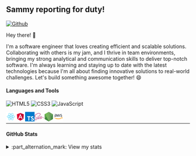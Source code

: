 ## Sammy reporting for duty!

<!-- ![](https://visitor-badge.laobi.icu/badge?page_id=saamirhye.saamirhye) -->
[![Github](https://img.shields.io/github/followers/saamirhye?label=Follow&style=social)](https://github.com/saamirhye)

Hey there! 👋

I'm a software engineer that loves creating efficient and scalable solutions. Collaborating with others is my jam, and I thrive in team environments, bringing my strong analytical and communication skills to deliver top-notch software. I'm always learning and staying up to date with the latest technologies because I'm all about finding innovative solutions to real-world challenges. Let's build something awesome together! 😄

<!-- <table>
  <tr>
    <td rowspan="5" width="150px">
      <img src="https://drive.google.com/uc?export=download&id=1jlfXoEZPW9lr3MHYM10mmeA5i4-06Drc" alt="Profile Image" width="100%" height="auto">
    </td>
    <td>
      🔭 A Software Engineer specializing in full stack web development using React and Angular
    </td>
  </tr>
  <tr>
    <td>
      👯 Open to collaborating on projects and investing time outside of work
    </td>
  </tr>
  <tr>
    <td>
      📫 How to reach me: Connect with me on <a href="https://www.linkedin.com/in/saamir-hye-233145181/">LinkedIn</a>
    </td>
  </tr>
  <tr>
    <td>
      ⚡ Fun fact: I enjoy fishing 🎣 and playing the piano 🎹 in my free time
    </td>
  </tr>
</table> -->

<!-- - 🔭 Currently working as a Software Engineer and Team Lead at Auxilis, specializing in machine learning
- 🌱 Pursuing an AWS Cloud Practitioner Certificate and expanding skills in UI/UX design through a DesignCourse
- 👯 Open to collaborating on projects and investing time outside of work
- 📫 How to reach me: Connect with me on [LinkedIn](https://www.linkedin.com/in/saamir-hye-233145181/)
- ⚡ Fun fact: I enjoy fishing :fishing_pole_and_fish: and playing the piano :musical_keyboard: in my free time -->

#### Languages and Tools

![HTML5](https://img.shields.io/badge/html5-%23E34F26.svg?style=for-the-badge&logo=html5&logoColor=white)
![CSS3](https://img.shields.io/badge/css3-%231572B6.svg?style=for-the-badge&logo=css3&logoColor=white)
![JavaScript](https://img.shields.io/badge/javascript-%23323330.svg?style=for-the-badge&logo=javascript&logoColor=%23F7DF1E)

<!--
<a>[<img align="left" alt="CSS" width="26px" src="https://raw.githubusercontent.com/github/explore/80688e429a7d4ef2fca1e82350fe8e3517d3494d/topics/css/css.png" />](css.png)</a>
-->

<img align="left" alt="React" width="26px" src="https://raw.githubusercontent.com/github/explore/80688e429a7d4ef2fca1e82350fe8e3517d3494d/topics/react/react.png" />

<img align="left" alt="Angular" width="26px" src="https://raw.githubusercontent.com/github/explore/80688e429a7d4ef2fca1e82350fe8e3517d3494d/topics/angular/angular.png" />

<!-- <img align="left" alt="Ngrx" width="26px" src="https://ngrx.io/assets/images/badge.svg" /> -->

<img align="left" alt="TypeScript" width="26px" src="https://raw.githubusercontent.com/github/explore/80688e429a7d4ef2fca1e82350fe8e3517d3494d/topics/typescript/typescript.png" />

<img align="left" alt="Sass" width="26px" src="https://raw.githubusercontent.com/github/explore/80688e429a7d4ef2fca1e82350fe8e3517d3494d/topics/sass/sass.png" />

<img align="left" alt="Node" width="26px" src="https://raw.githubusercontent.com/github/explore/80688e429a7d4ef2fca1e82350fe8e3517d3494d/topics/nodejs/nodejs.png" />

<img align="left" alt="AWS" width="26px" src="https://raw.githubusercontent.com/github/explore/fbceb94436312b6dacde68d122a5b9c7d11f9524/topics/aws/aws.png" />

<!-- <img align="left" alt="Firebase" width="26px" src="https://raw.githubusercontent.com/github/explore/80688e429a7d4ef2fca1e82350fe8e3517d3494d/topics/firebase/firebase.png" /> -->

<!-- <img align="left" alt="Python" width="26px" src="https://raw.githubusercontent.com/github/explore/80688e429a7d4ef2fca1e82350fe8e3517d3494d/topics/python/python.png" /> -->

<br />

---

#### GitHub Stats

<details>
  <summary>:part_alternation_mark: View my stats</summary>
  <br />
  
<!-- [![Saamir's GitHub stats](https://github-readme-stats.vercel.app/api?username=saamirhye&count_private=true&show_icons=true&theme=monokai&include_al_commits=true)](https://github.com/saamirhye/github-readme-stats)

<br /> -->

[![Top Langs](https://github-readme-stats.vercel.app/api/top-langs/?username=saamirhye&theme=monokai&layout=compact)](https://github.com/saamirhye/github-readme-stats)

</details>

